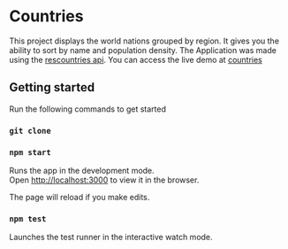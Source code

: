 # Countries

This project displays the world nations grouped by region. It gives you the ability to sort by name and population density. The Application was made
using the [rescountries api](https://restcountries.eu/). You can access the live demo at [countries]()

## Getting started

Run the following commands to get started

### `git clone`

### `npm start`

Runs the app in the development mode.<br>
Open [http://localhost:3000](http://localhost:3000) to view it in the browser.

The page will reload if you make edits.<br>

### `npm test`
Launches the test runner in the interactive watch mode.<br>
